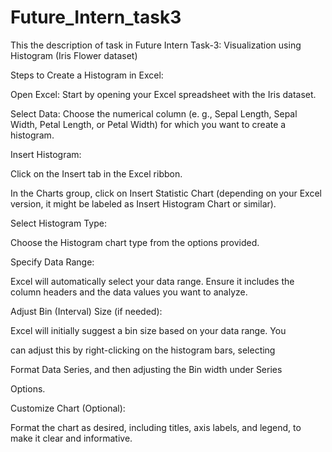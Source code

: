 # Future_Intern_task3
This the description of task in Future Intern
Task-3: Visualization using Histogram (Iris Flower dataset)

Steps to Create a Histogram in Excel:

Open Excel: Start by opening your Excel spreadsheet with the Iris dataset.

Select Data: Choose the numerical column (e. g., Sepal Length, Sepal Width, Petal Length, or Petal Width) for which you want to create a histogram.

Insert Histogram:

Click on the Insert tab in the Excel ribbon.

In the Charts group, click on Insert Statistic Chart (depending on your Excel version, it might be labeled as Insert Histogram Chart or similar).

Select Histogram Type:

Choose the Histogram chart type from the options provided.

Specify Data Range:

Excel will automatically select your data range. Ensure it includes the column headers and the data values you want to analyze.

Adjust Bin (Interval) Size (if needed):

Excel will initially suggest a bin size based on your data range. You

can adjust this by right-clicking on the histogram bars, selecting

Format Data Series, and then adjusting the Bin width under Series

Options.

Customize Chart (Optional):

Format the chart as desired, including titles, axis labels, and legend, to make it clear and informative.
